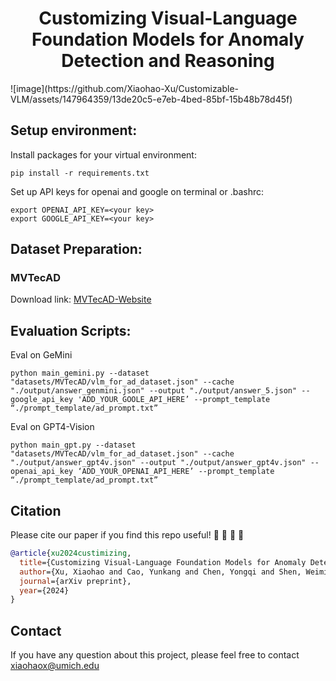  <h1 align="center">Customizing Visual-Language Foundation Models for Anomaly Detection and Reasoning</h1>
![image](https://github.com/Xiaohao-Xu/Customizable-VLM/assets/147964359/13de20c5-e7eb-4bed-85bf-15b48b78d45f)


## Setup environment:

Install packages for your virtual environment:
```
pip install -r requirements.txt
```
Set up API keys for openai and google on terminal or .bashrc:
```
export OPENAI_API_KEY=<your key>
export GOOGLE_API_KEY=<your key>
```

## Dataset Preparation:

### MVTecAD

Download link: [MVTecAD-Website](https://www.mvtec.com/company/research/datasets/mvtec-ad)

## Evaluation Scripts:

Eval on GeMini
```
python main_gemini.py --dataset "datasets/MVTecAD/vlm_for_ad_dataset.json" --cache "./output/answer_genmini.json" --output "./output/answer_5.json" --google_api_key 'ADD_YOUR_GOOLE_API_HERE’ --prompt_template “./prompt_template/ad_prompt.txt”
```

Eval on GPT4-Vision
```
python main_gpt.py --dataset "datasets/MVTecAD/vlm_for_ad_dataset.json" --cache "./output/answer_gpt4v.json" --output "./output/answer_gpt4v.json" --openai_api_key ‘ADD_YOUR_OPENAI_API_HERE’ --prompt_template “./prompt_template/ad_prompt.txt”
```

## Citation

Please cite our paper if you find this repo useful! :yellow_heart: :blue_heart: :yellow_heart: :blue_heart:

```bibtex
@article{xu2024custimizing,
  title={Customizing Visual-Language Foundation Models for Anomaly Detection and Reasoning},
  author={Xu, Xiaohao and Cao, Yunkang and Chen, Yongqi and Shen, Weiming and and Huang, Xiaonan},
  journal={arXiv preprint},
  year={2024}
}
```

## Contact
If you have any question about this project, please feel free to contact xiaohaox@umich.edu
